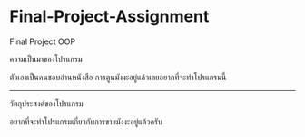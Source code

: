 # Final-Project-Assignment
Final Project OOP


ความเป็นมาของโปรแกรม


ตัวเองเป็นคนชอบอ่านหนังสือ การตูนมังงะอยู่แล้วเลยอยากที่จะทำโปรแกรมนี้

---------------------------------------------------------------------------
วัตถุประสงค์ของโปรแกรม


อยากที่จะทำโปรแกรมเกี่ยวกับการขายมังงะอยู่แล้วครับ









